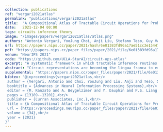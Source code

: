 ```yaml
---
collection: publications
ref: "vergari2021atlas"
permalink: "publications/vergari2021atlas"
title:  "A Compositional Atlas of Tractable Circuit Operations for Probabilistic Inference"
date:   2021-12-04 00:00
tags: circuits inference theory
image: "/images/papers/vergari2021atlas/atlas.png"
authors: "Antonio Vergari, YooJung Choi, Anji Liu, Stefano Teso, Guy Van den Broeck"
url: https://papers.nips.cc/paper/2021/hash/6e01383fd96a17ae51cc3e15447e7533-Abstract.html
pdf: "https://papers.nips.cc/paper_files/paper/2021/file/6e01383fd96a17ae51cc3e15447e7533-Paper.pdf"
venue: "NeurIPS 2021"
code: "https://github.com/UCLA-StarAI/circuit-ops-atlas"
excerpt: "A systematic framework in which tractable inference routines can be broken down into smaller and composable primitives operating on circuit representations."
abstract: "Circuit representations are becoming the lingua franca to express and reason about tractable generative and discriminative models. In this paper, we show how complex inference scenarios for these models that commonly arise in machine learning---from computing the expectations of decision tree ensembles to information-theoretic divergences of sum-product networks---can be represented in terms of tractable modular operations over circuits. Specifically, we characterize the tractability of simple transformations---sums, products, quotients, powers, logarithms, and exponentials---in terms of sufficient structural constraints of the circuits they operate on, and present novel hardness results for the cases in which these properties are not satisfied. Building on these operations, we derive a unified framework for reasoning about tractable models that generalizes several results in the literature and opens up novel tractable inference scenarios."
supplemental: "https://papers.nips.cc/paper_files/paper/2021/file/6e01383fd96a17ae51cc3e15447e7533-Supplemental.pdf"
bibtex: "@inproceedings{vergari2021atlas,<br/>
 author = {Vergari, Antonio and Choi, YooJung and Liu, Anji and Teso, Stefano and Van den Broeck, Guy},<br/>
 booktitle = {Advances in Neural Information Processing Systems},<br/>
 editor = {M. Ranzato and A. Beygelzimer and Y. Dauphin and P.S. Liang and J. Wortman Vaughan},<br/>
 pages = {13189--13201},<br/>
 publisher = {Curran Associates, Inc.},<br/>
 title = {A Compositional Atlas of Tractable Circuit Operations for Probabilistic Inference},<br/>
 url = {https://proceedings.neurips.cc/paper_files/paper/2021/file/6e01383fd96a17ae51cc3e15447e7533-Paper.pdf},<br/>
 volume = {34},<br/>
 year = {2021}
}"
---
```

